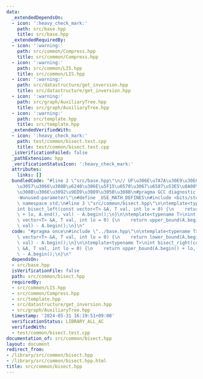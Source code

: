 ```yaml
---
data:
  _extendedDependsOn:
  - icon: ':heavy_check_mark:'
    path: src/base.hpp
    title: src/base.hpp
  _extendedRequiredBy:
  - icon: ':warning:'
    path: src/common/Compress.hpp
    title: src/common/Compress.hpp
  - icon: ':warning:'
    path: src/common/LIS.hpp
    title: src/common/LIS.hpp
  - icon: ':warning:'
    path: src/datastructure/get_inversion.hpp
    title: src/datastructure/get_inversion.hpp
  - icon: ':warning:'
    path: src/graph/AuxiliaryTree.hpp
    title: src/graph/AuxiliaryTree.hpp
  - icon: ':warning:'
    path: src/template.hpp
    title: src/template.hpp
  _extendedVerifiedWith:
  - icon: ':heavy_check_mark:'
    path: test/common/bisect.test.cpp
    title: test/common/bisect.test.cpp
  _isVerificationFailed: false
  _pathExtension: hpp
  _verificationStatusIcon: ':heavy_check_mark:'
  attributes:
    links: []
  bundledCode: "#line 2 \"src/base.hpp\"\n// UF\u306E\u7A7A\u30E9\u30E0\u30C0\u6E21\
    \u3057\u3066\u308B\u6240\u306E\u5F15\u6570\u3067\u6587\u53E5\u8A00\u308F\u308C\
    \u308B\u306E\u3092\u9ED9\u3089\u305B\u308B\n#pragma GCC diagnostic ignored \"\
    -Wunused-parameter\"\n#define _USE_MATH_DEFINES\n#include <bits/stdc++.h>\nusing\
    \ namespace std;\n#line 3 \"src/common/bisect.hpp\"\n\ntemplate<typename T>\n\
    int bisect_left(const vector<T> &A, T val, int lo = 0) {\n    return lower_bound(A.begin()\
    \ + lo, A.end(), val) - A.begin();\n}\n\ntemplate<typename T>\nint bisect_right(const\
    \ vector<T> &A, T val, int lo = 0) {\n    return upper_bound(A.begin() + lo, A.end(),\
    \ val) - A.begin();\n}\n"
  code: "#pragma once\n#include \"../base.hpp\"\n\ntemplate<typename T>\nint bisect_left(const\
    \ vector<T> &A, T val, int lo = 0) {\n    return lower_bound(A.begin() + lo, A.end(),\
    \ val) - A.begin();\n}\n\ntemplate<typename T>\nint bisect_right(const vector<T>\
    \ &A, T val, int lo = 0) {\n    return upper_bound(A.begin() + lo, A.end(), val)\
    \ - A.begin();\n}\n"
  dependsOn:
  - src/base.hpp
  isVerificationFile: false
  path: src/common/bisect.hpp
  requiredBy:
  - src/common/LIS.hpp
  - src/common/Compress.hpp
  - src/template.hpp
  - src/datastructure/get_inversion.hpp
  - src/graph/AuxiliaryTree.hpp
  timestamp: '2024-05-31 16:19:51+09:00'
  verificationStatus: LIBRARY_ALL_AC
  verifiedWith:
  - test/common/bisect.test.cpp
documentation_of: src/common/bisect.hpp
layout: document
redirect_from:
- /library/src/common/bisect.hpp
- /library/src/common/bisect.hpp.html
title: src/common/bisect.hpp
---
```


